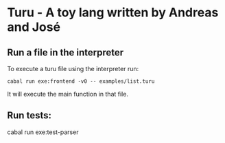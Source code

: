 # Turu - A toy lang written by Andreas and José

## Run a file in the interpreter

To execute a turu file using the interpreter run:

`cabal run exe:frontend -v0 -- examples/list.turu`

It will execute the main function in that file.

## Run tests:

cabal run exe:test-parser